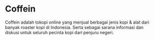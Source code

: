 # Coffein
Coffein adalah tokopi online yang menjual berbagai jenis kopi &amp; alat dari banyak roaster kopi di Indonesia. Serta sebagai sarana informasi dan diskusi untuk seluruh pecinta kopi dari penjuru negeri.
